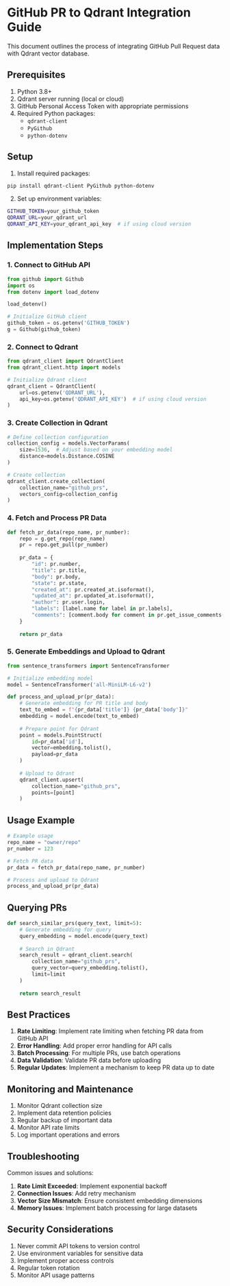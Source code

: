 # GitHub PR to Qdrant Integration Guide

This document outlines the process of integrating GitHub Pull Request data with Qdrant vector database.

## Prerequisites

1. Python 3.8+
2. Qdrant server running (local or cloud)
3. GitHub Personal Access Token with appropriate permissions
4. Required Python packages:
   - `qdrant-client`
   - `PyGithub`
   - `python-dotenv`

## Setup

1. Install required packages:
```bash
pip install qdrant-client PyGithub python-dotenv
```

2. Set up environment variables:
```bash
GITHUB_TOKEN=your_github_token
QDRANT_URL=your_qdrant_url
QDRANT_API_KEY=your_qdrant_api_key  # if using cloud version
```

## Implementation Steps

### 1. Connect to GitHub API

```python
from github import Github
import os
from dotenv import load_dotenv

load_dotenv()

# Initialize GitHub client
github_token = os.getenv('GITHUB_TOKEN')
g = Github(github_token)
```

### 2. Connect to Qdrant

```python
from qdrant_client import QdrantClient
from qdrant_client.http import models

# Initialize Qdrant client
qdrant_client = QdrantClient(
    url=os.getenv('QDRANT_URL'),
    api_key=os.getenv('QDRANT_API_KEY')  # if using cloud version
)
```

### 3. Create Collection in Qdrant

```python
# Define collection configuration
collection_config = models.VectorParams(
    size=1536,  # Adjust based on your embedding model
    distance=models.Distance.COSINE
)

# Create collection
qdrant_client.create_collection(
    collection_name="github_prs",
    vectors_config=collection_config
)
```

### 4. Fetch and Process PR Data

```python
def fetch_pr_data(repo_name, pr_number):
    repo = g.get_repo(repo_name)
    pr = repo.get_pull(pr_number)
    
    pr_data = {
        "id": pr.number,
        "title": pr.title,
        "body": pr.body,
        "state": pr.state,
        "created_at": pr.created_at.isoformat(),
        "updated_at": pr.updated_at.isoformat(),
        "author": pr.user.login,
        "labels": [label.name for label in pr.labels],
        "comments": [comment.body for comment in pr.get_issue_comments()]
    }
    
    return pr_data
```

### 5. Generate Embeddings and Upload to Qdrant

```python
from sentence_transformers import SentenceTransformer

# Initialize embedding model
model = SentenceTransformer('all-MiniLM-L6-v2')

def process_and_upload_pr(pr_data):
    # Generate embedding for PR title and body
    text_to_embed = f"{pr_data['title']} {pr_data['body']}"
    embedding = model.encode(text_to_embed)
    
    # Prepare point for Qdrant
    point = models.PointStruct(
        id=pr_data['id'],
        vector=embedding.tolist(),
        payload=pr_data
    )
    
    # Upload to Qdrant
    qdrant_client.upsert(
        collection_name="github_prs",
        points=[point]
    )
```

## Usage Example

```python
# Example usage
repo_name = "owner/repo"
pr_number = 123

# Fetch PR data
pr_data = fetch_pr_data(repo_name, pr_number)

# Process and upload to Qdrant
process_and_upload_pr(pr_data)
```

## Querying PRs

```python
def search_similar_prs(query_text, limit=5):
    # Generate embedding for query
    query_embedding = model.encode(query_text)
    
    # Search in Qdrant
    search_result = qdrant_client.search(
        collection_name="github_prs",
        query_vector=query_embedding.tolist(),
        limit=limit
    )
    
    return search_result
```

## Best Practices

1. **Rate Limiting**: Implement rate limiting when fetching PR data from GitHub API
2. **Error Handling**: Add proper error handling for API calls
3. **Batch Processing**: For multiple PRs, use batch operations
4. **Data Validation**: Validate PR data before uploading
5. **Regular Updates**: Implement a mechanism to keep PR data up to date

## Monitoring and Maintenance

1. Monitor Qdrant collection size
2. Implement data retention policies
3. Regular backup of important data
4. Monitor API rate limits
5. Log important operations and errors

## Troubleshooting

Common issues and solutions:

1. **Rate Limit Exceeded**: Implement exponential backoff
2. **Connection Issues**: Add retry mechanism
3. **Vector Size Mismatch**: Ensure consistent embedding dimensions
4. **Memory Issues**: Implement batch processing for large datasets

## Security Considerations

1. Never commit API tokens to version control
2. Use environment variables for sensitive data
3. Implement proper access controls
4. Regular token rotation
5. Monitor API usage patterns 